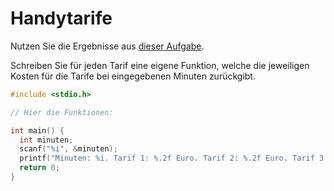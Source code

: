 # Handytarife

Nutzen Sie die Ergebnisse aus [dieser Aufgabe](https://github.com/LosWochos76/GrundlagenDerProgrammierungInC/blob/main/05%20-%20Auswahlanweisungen/09.md).

Schreiben Sie für jeden Tarif eine eigene Funktion, welche die jeweiligen Kosten für die Tarife bei eingegebenen Minuten zurückgibt.

```cpp
#include <stdio.h>

// Hier die Funktionen:

int main() {
  int minuten;
  scanf("%i", &minuten);
  printf("Minuten: %i. Tarif 1: %.2f Euro. Tarif 2: %.2f Euro. Tarif 3: %.2f Euro\n", minuten, tarifEins(minuten), tarifZwei(minuten), tarifDrei(minuten));
  return 0;
}
```